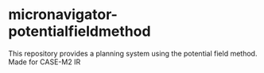 # micronavigator-potentialfieldmethod
This repository provides a planning system using the potential field method. Made for CASE-M2 IR 
